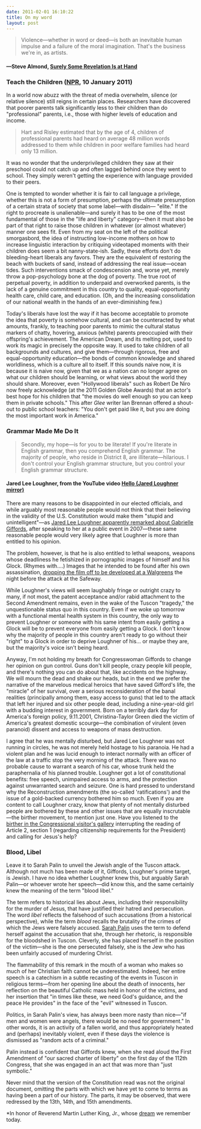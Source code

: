 ```yaml
---
date: 2011-02-01 16:10:22
title: On my word
layout: post
---
```


> Violence—whether in word or deed—is both an inevitable human impulse and a failure of the moral imagination. That's the business we're in, as artists.
#### —Steve Almond, [Surely Some Revelation Is at Hand](http://therumpus.net/2011/01/surely-some-revelation-is-at-hand/)

### Teach the Children ([NPR](http://www.npr.org/2011/01/10/132740565/closing-the-achievement-gap-with-baby-talk), 10 January 2011)

In a world now abuzz with the threat of media overwhelm, silence (or relative silence) still reigns in certain places. Researchers have discovered that poorer parents talk significantly less to their children than do "professional" parents, i.e., those with higher levels of education and income.

> Hart and Risley estimated that by the age of 4, children of professional parents had heard on average 48 million words addressed to them while children in poor welfare families had heard only 13 million.

It was no wonder that the underprivileged children they saw at their preschool could not catch up and often lagged behind once they went to school. They simply weren't getting the experience with language provided to their peers.

One is tempted to wonder whether it is fair to call language a privilege, whether this is not a form of presumption, perhaps the ultimate presumption of a certain strata of society that some label—with disdain— "elite." If the right to procreate is unalienable—and surely it has to be one of the most fundamental of those in the "life and liberty" category—then it must also be part of that right to raise those children in whatever (or almost whatever) manner one sees fit. Even from my seat on the left of the political smorgasbord, the idea of instructing low-income mothers on how to increase linguistic interaction by critiquing videotaped moments with their children does seem a bit nanny-state-ish. Sadly, these efforts don't do bleeding-heart liberals any favors. They are the equivalent of restoring the beach with buckets of sand, instead of addressing the real issue—ocean tides. Such interventions smack of condescension and, worse yet, merely throw a pop-psychology bone at the dog of poverty. The true root of perpetual poverty, in addition to underpaid and overworked parents, is the lack of a genuine commitment in this country to quality, equal-opportunity health care, child care, and education. (Oh, and the increasing consolidation of our national wealth in the hands of an ever-diminishing few.)

Today's liberals have lost the way if it has become acceptable to promote the idea that poverty is somehow cultural, and can be counteracted by what amounts, frankly, to teaching poor parents to mimic the cultural status markers of chatty, hovering, anxious (white) parents preoccupied with their offspring's achievement. The American Dream, and its melting pot, used to work its magic in precisely the opposite way. It used to take children of all backgrounds and cultures, and give them—through rigorous, free and equal-opportunity education—the bonds of common knowledge and shared worldliness, which is a culture all to itself. If this sounds naive now, it is because it is naive now, given that we as a nation can no longer agree on what our children should be learning, or what views about the world they should share. Moreover, even "Hollywood liberals" such as Robert De Niro now freely acknowledge (at the 2011 Golden Globe Awards) that an actor's best hope for his children that "the movies do well enough so you can keep them in private schools." This after *Glee* writer Ian Brennan offered a shout-out to public school teachers: "You  don't get paid like it, but you are doing the most important work in  America."

### Grammar Made Me Do It
> Secondly, my hope—is for you to be literate! If you're literate in English grammar, then you comprehend English grammar. The majority of people, who reside in District 8, are illiterate—hilarious. I don't control your English grammar structure, but you control your English grammar structure.
#### Jared Lee Loughner, from the YouTube video [Hello (Jared Loughner mirror)](http://www.youtube.com/watch?v=4muIWxxy3c4tp://)

There are many reasons to be disappointed in our elected officials, and while arguably most reasonable people would not think that their believing in the validity of the U.S. Constitution would make them "stupid and unintelligent"—as [Jared Lee Loughner apparently remarked about Gabrielle Giffords](http://www.nytimes.com/2011/01/09/us/politics/09shooter.html), after speaking to her at a public event in 2007—these same reasonable people would very likely agree that Loughner is more than entitled to his opinion.

The problem, however, is that he is also entitled to lethal weapons, weapons whose deadliness he fetishized in pornographic images of himself and his Glock. (Rhymes with....) Images that he intended to be found after his own assassination, [dropping the film off to be developed at a Walgreens](http://www.nytimes.com/2011/01/16/us/16loughner.html?pagewanted=7) the night before the attack at the Safeway.

While Loughner's views will seem laughably fringe or outright crazy to many, if not most, the patent acceptance and/or rabid attachment to the Second Amendment remains, even in the wake of the Tuscon "tragedy," the unquestionable status quo in this country. Even if we woke up tomorrow with a functional mental health system in this country, the only way to prevent Loughner or someone with his same intent from easily getting a Glock will be to prevent everyone from easily getting a Glock. I don't know why the majority of people in this country aren't ready to go without their "right" to a Glock in order to deprive Loughner of his... or maybe they are, but the majority's voice isn't being heard.

Anyway, I'm not holding my breath for Congresswoman Giffords to change her opinion on gun control. Guns don't kill people, crazy people kill people, and there's nothing you can do about that, like accidents on the highway. We will mourn the dead and shake our heads, but in the end we prefer the narrative of the marvelous medical heroics that have saved Gifford's life, the "miracle" of her survival, over a serious reconsideration of the banal realities (principally among them, easy access to guns) that led to the attack that left her injured and six other people dead, including a nine-year-old girl with a budding interest in government. Born on a terribly dark day for America's foreign policy, 9.11.2001, Christina-Taylor Green died the victim of America's greatest domestic scourge—the combination of virulent (even paranoid) dissent and access to weapons of mass destruction.

I agree that he was mentally disturbed, but Jared Lee Loughner was not running in circles, he was not merely held hostage to his paranoia. He had a violent plan and he was lucid enough to interact normally with an officer of the law at a traffic stop the very morning of the attack. There was no probable cause to warrant a search of his car, whose trunk held the paraphernalia of his planned trouble. Loughner got a lot of constitutional benefits: free speech, unimpaired access to arms, and the protection against unwarranted search and seizure. One is hard pressed to understand why the Reconstruction amendments (the so-called 'ratifications') and the issue of a gold-backed currency bothered him so much. Even if you are content to call Loughner crazy, know that plenty of not mentally disturbed people are bothered by these and other issues that are equally inscrutable—the birther movement, to mention just one. Have you listened to the [birther in the Congressional visitor's gallery](http://www.youtube.com/watch?v=J3Scvqylprc) interrupting the reading of Article 2, section 1 (regarding citizenship requirements for the President) and calling for Jesus's help?

### Blood, Libel
Leave it to Sarah Palin to unveil the Jewish angle of the Tuscon attack. Although not much has been made of it, Giffords, Loughner's prime target, is Jewish. I have no idea whether Loughner knew this, but arguably Sarah Palin—or whoever wrote her speech—did know this, and the same certainly knew the meaning of the term "blood libel."

The term refers to historical lies about Jews, including their responsibility for the murder of Jesus, that have justified their hatred and persecution. The word *libel* reflects the falsehood of such accusations (from a historical perspective), while the term *blood* recalls the brutality of the crimes of which the Jews were falsely accused. [Sarah Palin](http://www.youtube.com/watch?v=Jb0VW8vnMhQ) uses the term to defend herself against the accusation that she, through her rhetoric, is responsible for the bloodshed in Tuscon. Cleverly, she has placed herself in the position of the victim—she is the one persecuted falsely, she is the Jew who has been unfairly accused of murdering Christ.

The flammability of this remark in the mouth of a woman who makes so much of her Christian faith cannot be underestimated. Indeed, her entire speech is a catechism in a subtle recasting of the events in Tuscon in religious terms—from her opening line about the death of innocents, her reflection on the beautiful Catholic mass held in honor of the victims, and her insertion that "in times like these, we need God's guidance, and the peace He provides" in the face of the "evil" witnessed in Tuscon.

Politics, in Sarah Palin's view, has always been more nasty than nice—"if men and women were angels, there would be no need for government." In other words, it is an activity of a fallen world, and thus appropriately heated and (perhaps) inevitably violent, even if these days the violence is dismissed as "random acts of a criminal."

Palin instead is confident that Giffords knew, when she read aloud the First Amendment of "our sacred charter of liberty" on the first day of the 112th Congress, that she was engaged in an act that was more than "just symbolic."

Never mind that the version of the Constitution read was not the original document, omitting the parts with which we have yet to come to terms as having been a part of our history. The parts, it may be observed, that were redressed by the 13th, 14th, and 15th amendments.</p>

*In honor of Reverend Martin Luther King, Jr., whose [dream](http://www.npr.org/news/specials/march40th/speeches.html) we remember today.
